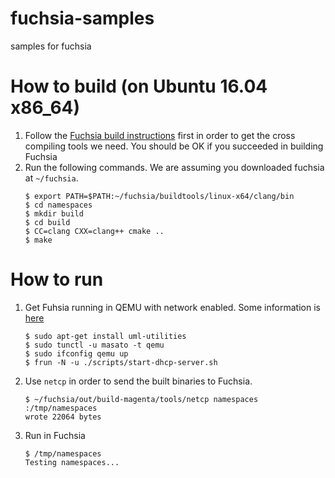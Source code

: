 # fuchsia-samples
samples for fuchsia

# How to build (on Ubuntu 16.04 x86_64)
1. Follow the [Fuchsia build instructions](https://fuchsia.googlesource.com/docs/+/master/getting_started.md) first in order to get the cross compiling tools we need. You should be OK if you succeeded in building Fuchsia
1. Run the following commands. We are assuming you downloaded fuchsia at `~/fuchsia`.
    ```
    $ export PATH=$PATH:~/fuchsia/buildtools/linux-x64/clang/bin
    $ cd namespaces
    $ mkdir build
    $ cd build
    $ CC=clang CXX=clang++ cmake ..
    $ make
    ```

# How to run
1. Get Fuhsia running in QEMU with network enabled. Some information is [here](https://fuchsia.googlesource.com/docs/+/master/getting_started.md#enabling-network)
 
    ```
    $ sudo apt-get install uml-utilities
    $ sudo tunctl -u masato -t qemu
    $ sudo ifconfig qemu up
    $ frun -N -u ./scripts/start-dhcp-server.sh
    ```

1. Use `netcp` in order to send the built binaries to Fuchsia.

    ```
    $ ~/fuchsia/out/build-magenta/tools/netcp namespaces :/tmp/namespaces
    wrote 22064 bytes
    ```

1. Run in Fuchsia

    ```
    $ /tmp/namespaces
    Testing namespaces...
    ```
